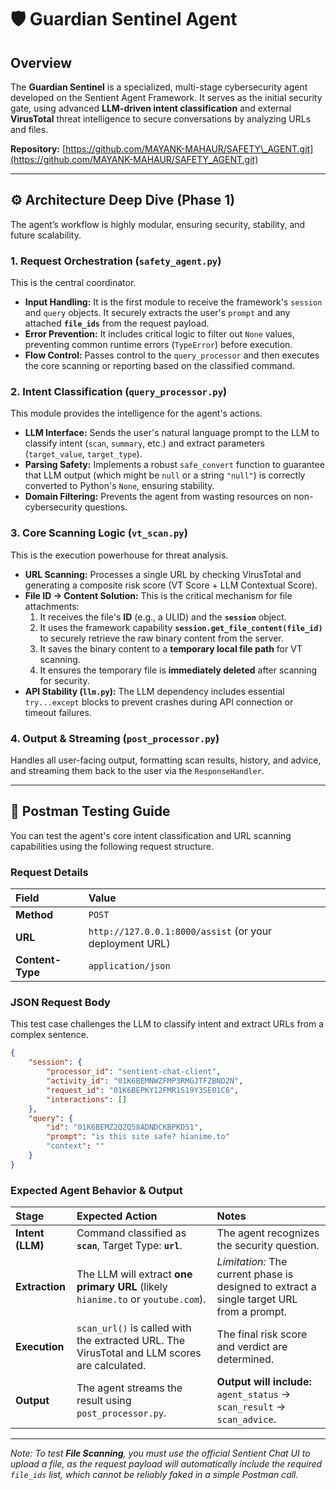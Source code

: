 # 🛡️ Guardian Sentinel Agent

## Overview

The **Guardian Sentinel** is a specialized, multi-stage cybersecurity agent developed on the Sentient Agent Framework. It serves as the initial security gate, using advanced **LLM-driven intent classification** and external **VirusTotal** threat intelligence to secure conversations by analyzing URLs and files.

**Repository:** [https://github.com/MAYANK-MAHAUR/SAFETY\_AGENT.git](https://github.com/MAYANK-MAHAUR/SAFETY_AGENT.git)

-----

## ⚙️ Architecture Deep Dive (Phase 1)

The agent’s workflow is highly modular, ensuring security, stability, and future scalability.

### 1\. Request Orchestration (`safety_agent.py`)

This is the central coordinator.

  * **Input Handling:** It is the first module to receive the framework's `session` and `query` objects. It securely extracts the user's `prompt` and any attached **`file_ids`** from the request payload.
  * **Error Prevention:** It includes critical logic to filter out `None` values, preventing common runtime errors (`TypeError`) before execution.
  * **Flow Control:** Passes control to the `query_processor` and then executes the core scanning or reporting based on the classified command.

### 2\. Intent Classification (`query_processor.py`)

This module provides the intelligence for the agent's actions.

  * **LLM Interface:** Sends the user's natural language prompt to the LLM to classify intent (`scan`, `summary`, etc.) and extract parameters (`target_value`, `target_type`).
  * **Parsing Safety:** Implements a robust `safe_convert` function to guarantee that LLM output (which might be `null` or a string `"null"`) is correctly converted to Python's `None`, ensuring stability.
  * **Domain Filtering:** Prevents the agent from wasting resources on non-cybersecurity questions.

### 3\. Core Scanning Logic (`vt_scan.py`)

This is the execution powerhouse for threat analysis.

  * **URL Scanning:** Processes a single URL by checking VirusTotal and generating a composite risk score (VT Score + LLM Contextual Score).
  * **File ID $\rightarrow$ Content Solution:** This is the critical mechanism for file attachments:
    1.  It receives the file's **ID** (e.g., a ULID) and the **`session`** object.
    2.  It uses the framework capability **`session.get_file_content(file_id)`** to securely retrieve the raw binary content from the server.
    3.  It saves the binary content to a **temporary local file path** for VT scanning.
    4.  It ensures the temporary file is **immediately deleted** after scanning for security.
  * **API Stability (`llm.py`):** The LLM dependency includes essential `try...except` blocks to prevent crashes during API connection or timeout failures.

### 4\. Output & Streaming (`post_processor.py`)

Handles all user-facing output, formatting scan results, history, and advice, and streaming them back to the user via the `ResponseHandler`.

-----

## 🧪 Postman Testing Guide

You can test the agent's core intent classification and URL scanning capabilities using the following request structure.

### Request Details

| Field | Value |
| :--- | :--- |
| **Method** | `POST` |
| **URL** | `http://127.0.0.1:8000/assist` (or your deployment URL) |
| **Content-Type** | `application/json` |

### JSON Request Body

This test case challenges the LLM to classify intent and extract URLs from a complex sentence.

```json
{
    "session": {
        "processor_id": "sentient-chat-client",
        "activity_id": "01K6BEMNWZFMP3RMGJTFZBND2N",
        "request_id": "01K6BEPKY12FMR1S19Y3SE01C6",
        "interactions": []
    },
    "query": {
        "id": "01K6BEMZ2QZQ58ADNDCKBPKD51",
        "prompt": "is this site safe? hianime.to"
        "context": ""
    }
}
```

### Expected Agent Behavior & Output

| Stage | Expected Action | Notes |
| :--- | :--- | :--- |
| **Intent (LLM)** | Command classified as **`scan`**, Target Type: **`url`**. | The agent recognizes the security question. |
| **Extraction** | The LLM will extract **one primary URL** (likely `hianime.to` or `youtube.com`). | *Limitation:* The current phase is designed to extract a single target URL from a prompt. |
| **Execution** | `scan_url()` is called with the extracted URL. The VirusTotal and LLM scores are calculated. | The final risk score and verdict are determined. |
| **Output** | The agent streams the result using `post_processor.py`. | **Output will include:** `agent_status` $\rightarrow$ `scan_result` $\rightarrow$ `scan_advice`. |

-----

*Note: To test **File Scanning**, you must use the official Sentient Chat UI to upload a file, as the request payload will automatically include the required `file_ids` list, which cannot be reliably faked in a simple Postman call.*


